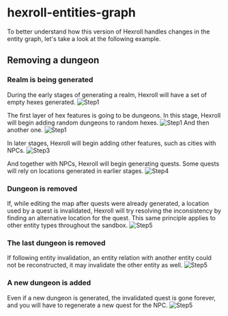 # hexroll-entities-graph

To better understand how this version of Hexroll handles changes in the entity graph, let's take a look at the following example.

## Removing a dungeon

### Realm is being generated
During the early stages of generating a realm, Hexroll will have a set of empty hexes generated.
![Step1](/images/graph-1.png)

The first layer of hex features is going to be dungeons. In this stage, Hexroll will begin adding random dungeons to random hexes.
![Step1](/images/graph-2.png)
And then another one.
![Step1](/images/graph-3.png)

In later stages, Hexroll will begin adding other features, such as cities with NPCs.
![Step3](/images/graph-4.png)

And together with NPCs, Hexroll will begin generating quests. Some quests will rely on locations generated in earlier stages.
![Step4](/images/graph-5.png)

### Dungeon is removed

If, while editing the map after quests were already generated, a location used by a quest is invalidated, Hexroll will try resolving the inconsistency by finding an alternative location for the quest. This same principle applies to other entity types throughout the sandbox.
![Step5](/images/graph-6.png)

### The last dungeon is removed

If following entity invalidation, an entity relation with another entity could not be reconstructed, it may invalidate the other entity as well.
![Step5](/images/graph-8.png)

### A new dungeon is added

Even if a new dungeon is generated, the invalidated quest is gone forever, and you will have to regenerate a new quest for the NPC.
![Step5](/images/graph-9.png)

